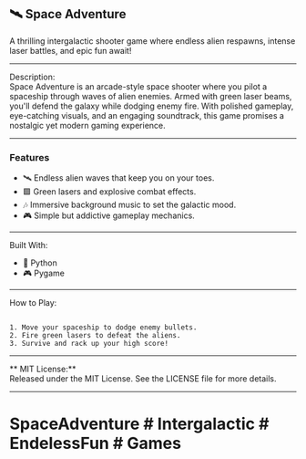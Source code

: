 ## 🛰️ Space Adventure
A thrilling intergalactic shooter game where endless alien respawns, intense laser battles, and epic fun await!

---

Description:  
Space Adventure is an arcade-style space shooter where you pilot a spaceship through waves of alien enemies. Armed with green laser beams, you'll defend the galaxy while dodging enemy fire. With polished gameplay, eye-catching visuals, and an engaging soundtrack, this game promises a nostalgic yet modern gaming experience.

---

### Features  
- 🛰️ Endless alien waves that keep you on your toes.  
- 🟩 Green lasers and explosive combat effects.  
- 🎶 Immersive background music to set the galactic mood.  
- 🎮 Simple but addictive gameplay mechanics.


---

Built With:  

- 🐍 Python  
- 🎮 Pygame

---

How to Play:  

```

1. Move your spaceship to dodge enemy bullets.  
2. Fire green lasers to defeat the aliens.  
3. Survive and rack up your high score!

```

---


** MIT License:**  
Released under the MIT License. See the LICENSE file for more details.  

---

# SpaceAdventure # Intergalactic # EndelessFun # Games
